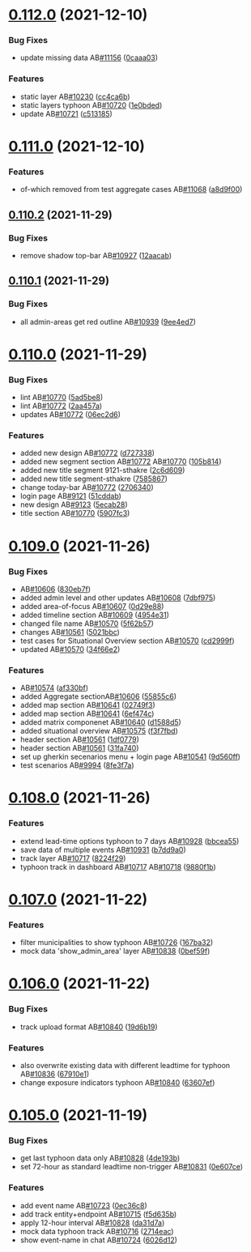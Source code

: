 # [0.112.0](https://github.com/rodekruis/IBF-system/compare/v0.111.0...v0.112.0) (2021-12-10)


### Bug Fixes

* update missing data AB[#11156](https://github.com/rodekruis/IBF-system/issues/11156) ([0caaa03](https://github.com/rodekruis/IBF-system/commit/0caaa0330c66a0411125c3657a4565aa71ec9552))


### Features

* static layer AB[#10230](https://github.com/rodekruis/IBF-system/issues/10230) ([cc4ca6b](https://github.com/rodekruis/IBF-system/commit/cc4ca6b1d188e62404674f6fd152b19bb7b7be64))
* static layers typhoon AB[#10720](https://github.com/rodekruis/IBF-system/issues/10720) ([1e0bded](https://github.com/rodekruis/IBF-system/commit/1e0bdedba03f3ffbd65fa507e127ec078e6a6c25))
* update AB[#10721](https://github.com/rodekruis/IBF-system/issues/10721) ([c513185](https://github.com/rodekruis/IBF-system/commit/c513185ca5a8a5d239f6b372150a91627a508e87))



# [0.111.0](https://github.com/rodekruis/IBF-system/compare/v0.110.2...v0.111.0) (2021-12-10)


### Features

* of-which removed from test aggregate cases AB[#11068](https://github.com/rodekruis/IBF-system/issues/11068) ([a8d9f00](https://github.com/rodekruis/IBF-system/commit/a8d9f00d10424924c9664ba7e91fb425d301cd41))



## [0.110.2](https://github.com/rodekruis/IBF-system/compare/v0.110.1...v0.110.2) (2021-11-29)


### Bug Fixes

* remove shadow top-bar AB[#10927](https://github.com/rodekruis/IBF-system/issues/10927) ([12aacab](https://github.com/rodekruis/IBF-system/commit/12aacabb34ea2027ee5a699d22c9b0262d250f0b))



## [0.110.1](https://github.com/rodekruis/IBF-system/compare/v0.110.0...v0.110.1) (2021-11-29)


### Bug Fixes

* all admin-areas get red outline AB[#10939](https://github.com/rodekruis/IBF-system/issues/10939) ([9ee4ed7](https://github.com/rodekruis/IBF-system/commit/9ee4ed7ef68954e742a499dc1add2b574b7608bd))



# [0.110.0](https://github.com/rodekruis/IBF-system/compare/v0.109.0...v0.110.0) (2021-11-29)


### Bug Fixes

* lint AB[#10770](https://github.com/rodekruis/IBF-system/issues/10770) ([5ad5be8](https://github.com/rodekruis/IBF-system/commit/5ad5be84b6c2f7e764a36f3801c0c57c7e37503a))
* lint AB[#10772](https://github.com/rodekruis/IBF-system/issues/10772) ([2aa457a](https://github.com/rodekruis/IBF-system/commit/2aa457a21988b9a02188534ad9ffe11f384a3b50))
* updates AB[#10772](https://github.com/rodekruis/IBF-system/issues/10772) ([06ec2d6](https://github.com/rodekruis/IBF-system/commit/06ec2d6c384e3933a903ea92d965d34b4dda2d1f))


### Features

* added new design AB[#10772](https://github.com/rodekruis/IBF-system/issues/10772) ([d727338](https://github.com/rodekruis/IBF-system/commit/d727338e2389c5da683634eb8643781bbeaa785a))
* added new segment section AB[#10772](https://github.com/rodekruis/IBF-system/issues/10772) AB[#10770](https://github.com/rodekruis/IBF-system/issues/10770) ([105b814](https://github.com/rodekruis/IBF-system/commit/105b814585f09ceaa08eb37e7d920234cd825263))
* added new title segment 9121-sthakre ([2c6d609](https://github.com/rodekruis/IBF-system/commit/2c6d609bf3de021c7dce7cbdbebba492d455de88))
* added new title segment-sthakre ([7585867](https://github.com/rodekruis/IBF-system/commit/758586719e8be6652cce80bad22a46d054364a5a))
* change today-bar AB[#10772](https://github.com/rodekruis/IBF-system/issues/10772) ([2706340](https://github.com/rodekruis/IBF-system/commit/270634043684b623eb9277c2375b4748a7e9dea5))
* login page AB[#9121](https://github.com/rodekruis/IBF-system/issues/9121) ([51cddab](https://github.com/rodekruis/IBF-system/commit/51cddabafaeaebfa3b54d5cb2b92bdfe9b48c44b))
* new design AB[#9123](https://github.com/rodekruis/IBF-system/issues/9123) ([5ecab28](https://github.com/rodekruis/IBF-system/commit/5ecab28b4c5eaabee7246a94120cd564cc844132))
* title section AB[#10770](https://github.com/rodekruis/IBF-system/issues/10770) ([5907fc3](https://github.com/rodekruis/IBF-system/commit/5907fc385bcc472f1e2a365f93c4f3fe168b2eb1))



# [0.109.0](https://github.com/rodekruis/IBF-system/compare/v0.108.0...v0.109.0) (2021-11-26)


### Bug Fixes

* AB[#10606](https://github.com/rodekruis/IBF-system/issues/10606) ([830eb7f](https://github.com/rodekruis/IBF-system/commit/830eb7ff92fb118fa5af089d00112e718346bf6c))
* added admin level and other updates AB[#10608](https://github.com/rodekruis/IBF-system/issues/10608) ([7dbf975](https://github.com/rodekruis/IBF-system/commit/7dbf9751a019bf245f2fd97934ab75b209273d6c))
* added area-of-focus AB[#10607](https://github.com/rodekruis/IBF-system/issues/10607) ([0d29e88](https://github.com/rodekruis/IBF-system/commit/0d29e88e789aa85cfd33fec63dfae59029f8f08c))
* added timeline section AB[#10609](https://github.com/rodekruis/IBF-system/issues/10609) ([4954e31](https://github.com/rodekruis/IBF-system/commit/4954e31bc734fae71c3db3a11ae58267e6ab1bdd))
* changed file name AB[#10570](https://github.com/rodekruis/IBF-system/issues/10570) ([5f62b57](https://github.com/rodekruis/IBF-system/commit/5f62b578083d99c74cc24855530cec907e64f31c))
* changes AB[#10561](https://github.com/rodekruis/IBF-system/issues/10561) ([5021bbc](https://github.com/rodekruis/IBF-system/commit/5021bbc6de5f3983fa2e57bba91e21b53634c13f))
* test cases for Situational Overview section AB[#10570](https://github.com/rodekruis/IBF-system/issues/10570) ([cd2999f](https://github.com/rodekruis/IBF-system/commit/cd2999fe6960b0ec4cd470649d8f4835b5d63d9b))
* updated AB[#10570](https://github.com/rodekruis/IBF-system/issues/10570) ([34f66e2](https://github.com/rodekruis/IBF-system/commit/34f66e2d63e24ad031081944e60e1fa0fbd20e2d))


### Features

* AB[#10574](https://github.com/rodekruis/IBF-system/issues/10574) ([af330bf](https://github.com/rodekruis/IBF-system/commit/af330bfdc8fefa6307bf3118f06148677748eab2))
* added Aggregate sectionAB[#10606](https://github.com/rodekruis/IBF-system/issues/10606) ([55855c6](https://github.com/rodekruis/IBF-system/commit/55855c6f726dfb18beba913c0bfc5e32adee6fc8))
* added map section AB[#10641](https://github.com/rodekruis/IBF-system/issues/10641) ([02749f3](https://github.com/rodekruis/IBF-system/commit/02749f365dc31a3f1dc8acbf3b21f803b96b9f3a))
* added map section AB[#10641](https://github.com/rodekruis/IBF-system/issues/10641) ([6ef474c](https://github.com/rodekruis/IBF-system/commit/6ef474c4d9a33c3aa5ae34589b87f191746a6a8c))
* added matrix componenet AB[#10640](https://github.com/rodekruis/IBF-system/issues/10640) ([d1588d5](https://github.com/rodekruis/IBF-system/commit/d1588d5cf7b45f8c316875b5b35c36b9c874691d))
* added situational overview AB[#10575](https://github.com/rodekruis/IBF-system/issues/10575) ([f3f7fbd](https://github.com/rodekruis/IBF-system/commit/f3f7fbdc45d50711ac88691b5afeb8168c943e0a))
* header section AB[#10561](https://github.com/rodekruis/IBF-system/issues/10561) ([1df0779](https://github.com/rodekruis/IBF-system/commit/1df0779a62806ef61a7f27e43faa3fff60e533f4))
* header section AB[#10561](https://github.com/rodekruis/IBF-system/issues/10561) ([31fa740](https://github.com/rodekruis/IBF-system/commit/31fa740fd5e2ef2e85f9d7f0575f84506ebd3404))
* set up gherkin secenarios menu + login page AB[#10541](https://github.com/rodekruis/IBF-system/issues/10541) ([9d560ff](https://github.com/rodekruis/IBF-system/commit/9d560ff3610587d5765f233e7405a96257fe0785))
* test scenarios AB[#9994](https://github.com/rodekruis/IBF-system/issues/9994) ([8fe3f7a](https://github.com/rodekruis/IBF-system/commit/8fe3f7aa7d26f2ba839f8f01faa2dc7366c6fe38))



# [0.108.0](https://github.com/rodekruis/IBF-system/compare/v0.107.0...v0.108.0) (2021-11-26)


### Features

* extend lead-time options typhoon to 7 days AB[#10928](https://github.com/rodekruis/IBF-system/issues/10928) ([bbcea55](https://github.com/rodekruis/IBF-system/commit/bbcea5512940c8148fec5e4786a5f7a6fc031104))
* save data of multiple events AB[#10931](https://github.com/rodekruis/IBF-system/issues/10931) ([b7dd9a0](https://github.com/rodekruis/IBF-system/commit/b7dd9a083877f0da5348c1a0e0c984fbf60f8bdb))
* track layer AB[#10717](https://github.com/rodekruis/IBF-system/issues/10717) ([8224f29](https://github.com/rodekruis/IBF-system/commit/8224f299753c4ff992c03ab4772307cadf8ea24a))
* typhoon track in dashboard AB[#10717](https://github.com/rodekruis/IBF-system/issues/10717) AB[#10718](https://github.com/rodekruis/IBF-system/issues/10718) ([9880f1b](https://github.com/rodekruis/IBF-system/commit/9880f1b98f794dcd9dbd9dd5a6beb3fcfa8aef81))



# [0.107.0](https://github.com/rodekruis/IBF-system/compare/v0.106.0...v0.107.0) (2021-11-22)


### Features

* filter municipalities to show typhoon AB[#10726](https://github.com/rodekruis/IBF-system/issues/10726) ([167ba32](https://github.com/rodekruis/IBF-system/commit/167ba3288d83f9f6ba51e7e62fd858a072878203))
* mock data 'show_admin_area' layer AB[#10838](https://github.com/rodekruis/IBF-system/issues/10838) ([0bef59f](https://github.com/rodekruis/IBF-system/commit/0bef59fa5e75676255a28ee3906f03b40e0ccf31))



# [0.106.0](https://github.com/rodekruis/IBF-system/compare/v0.105.0...v0.106.0) (2021-11-22)


### Bug Fixes

* track upload format AB[#10840](https://github.com/rodekruis/IBF-system/issues/10840) ([19d6b19](https://github.com/rodekruis/IBF-system/commit/19d6b19e7ad7834437a7af50768089b110181294))


### Features

* also overwrite existing data with different leadtime for typhoon AB[#10836](https://github.com/rodekruis/IBF-system/issues/10836) ([67910e1](https://github.com/rodekruis/IBF-system/commit/67910e1a66786697b4d6839ed1ed907522932fde))
* change exposure indicators typhoon AB[#10840](https://github.com/rodekruis/IBF-system/issues/10840) ([63607ef](https://github.com/rodekruis/IBF-system/commit/63607ef5b5356db95aa8ddce593cb04961b1c71e))



# [0.105.0](https://github.com/rodekruis/IBF-system/compare/v0.104.0...v0.105.0) (2021-11-19)


### Bug Fixes

* get last typhoon data only AB[#10828](https://github.com/rodekruis/IBF-system/issues/10828) ([4de193b](https://github.com/rodekruis/IBF-system/commit/4de193bf869258db7f32e5df8a5befb0142ac1e0))
* set 72-hour as standard leadtime non-trigger AB[#10831](https://github.com/rodekruis/IBF-system/issues/10831) ([0e607ce](https://github.com/rodekruis/IBF-system/commit/0e607cef4cd03a4dfb05b639fa5f0feafd1a3832))


### Features

* add event name AB[#10723](https://github.com/rodekruis/IBF-system/issues/10723) ([0ec36c8](https://github.com/rodekruis/IBF-system/commit/0ec36c8f4b28175e64b376aaab5340e0dd1624df))
* add track entity+endpoint AB[#10715](https://github.com/rodekruis/IBF-system/issues/10715) ([f5d635b](https://github.com/rodekruis/IBF-system/commit/f5d635ba629a981162504311fcdc4bc3d08e086f))
* apply 12-hour interval AB[#10828](https://github.com/rodekruis/IBF-system/issues/10828) ([da31d7a](https://github.com/rodekruis/IBF-system/commit/da31d7ad4571d56e26b1d818355cf5df5fb60b56))
* mock data typhoon track AB[#10716](https://github.com/rodekruis/IBF-system/issues/10716) ([2714eac](https://github.com/rodekruis/IBF-system/commit/2714eac0b9b3c6b80795bfe0782748eceb739480))
* show event-name in chat AB[#10724](https://github.com/rodekruis/IBF-system/issues/10724) ([6026d12](https://github.com/rodekruis/IBF-system/commit/6026d1243c7bbdc7ca6fa4c21220e5fa7c64a626))



